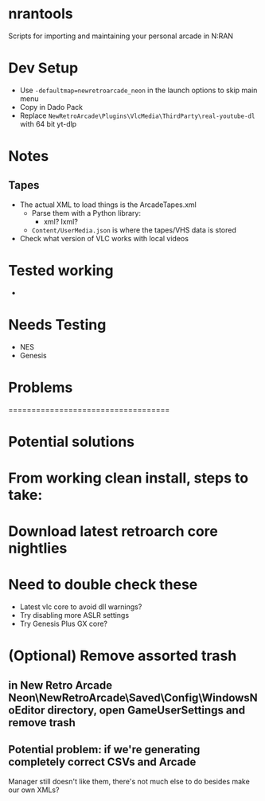 # nrantools
Scripts for importing and maintaining your personal arcade in N:RAN

# Dev Setup
- Use `-defaultmap=newretroarcade_neon` in the launch options to skip main menu
- Copy in Dado Pack
- Replace `NewRetroArcade\Plugins\VlcMedia\ThirdParty\real-youtube-dl` with 64 bit yt-dlp

# Notes
## Tapes
- The actual XML to load things is the ArcadeTapes.xml
    - Parse them with a Python library:
        - xml? lxml?
    - `Content/UserMedia.json` is where the tapes/VHS data is stored
- Check what version of VLC works with local videos

# Tested working
- 

# Needs Testing
- NES
- Genesis



# Problems


===================================
# Potential solutions
# From working clean install, steps to take:

# Download latest retroarch core nightlies


# Need to double check these
- Latest vlc core to avoid dll warnings?
- Try disabling more ASLR settings
- Try Genesis Plus GX core?

# (Optional) Remove assorted trash
## in New Retro Arcade Neon\NewRetroArcade\Saved\Config\WindowsNoEditor directory, open GameUserSettings and remove trash


## Potential problem: if we're generating completely correct CSVs and Arcade
Manager still doesn't like them, there's not much else to do besides make our
own XMLs?
